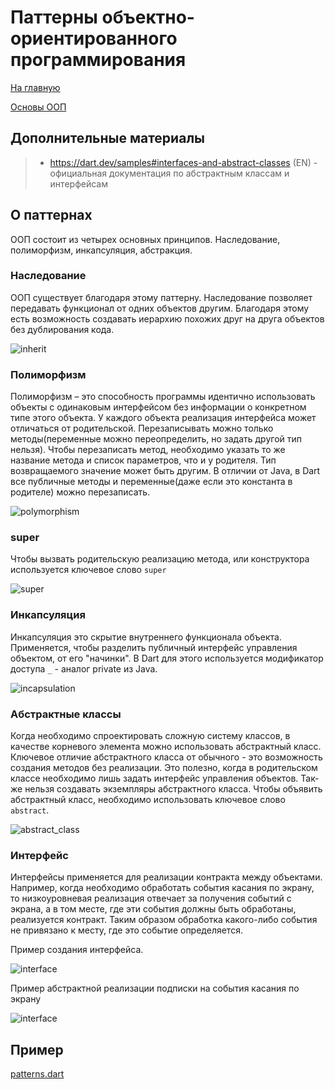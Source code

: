 # Паттерны объектно-ориентированного программирования
[На главную](../../dart.md)

[Основы ООП](../basics/oop.md)

## Дополнительные материалы
> - https://dart.dev/samples#interfaces-and-abstract-classes (EN) - официальная документация по абстрактным классам и интерфейсам

## О паттернах
ООП состоит из четырех основных принципов. Наследование, полиморфизм, инкапсуляция, абстракция.

### Наследование
ООП существует благодаря этому паттерну. 
Наследование позволяет передавать функционал от одних объектов другим. Благодаря этому
есть возможность создавать иерархию похожих друг на друга объектов без дублирования кода.

![inherit](pattern_1.png)

### Полиморфизм
Полиморфизм – это способность программы идентично использовать объекты с одинаковым интерфейсом без информации о конкретном типе этого объекта.
У каждого объекта реализация интерфейса может отличаться от родительской.
Перезаписывать можно только методы(переменные можно переопределить, но задать другой тип нельзя).
Чтобы перезаписать метод, необходимо указать то же название метода и список параметров, что и у родителя.
Тип возвращаемого значение может быть другим. В отличии от Java, в Dart все публичные методы 
и переменные(даже если это константа в родителе) можно перезаписать.

![polymorphism](pattern_4.png)

### super
Чтобы вызвать родительскую реализацию метода, или конструктора используется ключевое слово `super`

![super](pattern_6.png)

### Инкапсуляция
Инкапсуляция это скрытие внутреннего функционала объекта. Применяется, чтобы разделить публичный интерфейс управления
объектом, от его "начинки". В Dart для этого используется модификатор доступа `_` - аналог private из Java.

![incapsulation](pattern_5.png)

### Абстрактные классы
Когда необходимо спроектировать сложную систему классов, в качестве корневого элемента можно использовать абстрактный класс.
Ключевое отличие абстрактного класса от обычного - это возможность создания методов без реализации. Это полезно, когда в родительском
классе необходимо лишь задать интерфейс управления объектов. Так-же нельзя создавать экземпляры абстрактного класса.
Чтобы объявить абстрактный класс, необходимо использовать ключевое слово `abstract`.

![abstract_class](pattern_7.png)

### Интерфейс
Интерфейсы применяется для реализации контракта между объектами. Например, когда необходимо обработать события 
касания по экрану, то низкоуровневая реализация отвечает за получения событий с экрана, а в том месте, где
эти события должны быть обработаны, реализуется контракт. Таким образом обработка какого-либо события не привязано 
к месту, где это событие определяется.

Пример создания интерфейса.

![interface](pattern_8.png)
 
Пример абстрактной реализации подписки на события касания по экрану

![interface](pattern_9.png)

## Пример
[patterns.dart](patterns.dart)



